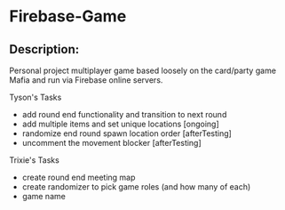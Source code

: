 # Firebase-Game

## Description:

Personal project multiplayer game based loosely on the card/party game Mafia and run via Firebase online servers.

Tyson's Tasks
- add round end functionality and transition to next round
- add multiple items and set unique locations [ongoing]
- randomize end round spawn location order [afterTesting]
- uncomment the movement blocker [afterTesting]

Trixie's Tasks
- create round end meeting map 
- create randomizer to pick game roles (and how many of each)
- game name
